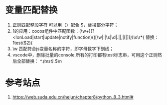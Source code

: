 # 变量匹配替换
1. 正则匹配整段字符 可以用（）配合 $，替换部分字符；
2. 1的应用：cocos组件中匹配函数：(\w+)(?<!onLoad|start|update|notify|function)\(([\w|:|\s|\d|.||,|\[|\]]*)\)\s*\r*\{
替换：$1$test($2){  
3. \w 匹配符合js变量名称的字符，即字母数字下划线；
4. vscode中，删除批量的console,所有的打印都有test标志串，可用这个正则然后全部替换：  ^.*(test).*$\n

# 参考站点
1. https://web.suda.edu.cn/hejun/chapter8/python_8_3.html#
